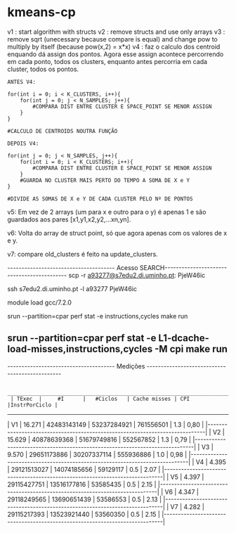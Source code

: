 # kmeans-cp
 
v1 : start algorithm with structs
v2 : remove structs and use only arrays
v3 : remove sqrt (unecessary because compare is equal) and change pow to multiply by itself (because pow(x,2) = x*x)
v4 : faz o calculo dos centroid enquando dá assign dos pontos. Agora esse assign acontece percorrendo em cada ponto, todos os clusters, enquanto antes percorria em cada cluster, todos os pontos.


    ANTES V4:

    for(int i = 0; i < K_CLUSTERS, i++){
        for(int j = 0; j < N_SAMPLES; j++){
            #COMPARA DIST ENTRE CLUSTER E SPACE_POINT SE MENOR ASSIGN
        }
    }

    #CALCULO DE CENTROIDS NOUTRA FUNÇÃO

    DEPOIS V4:

    for(int j = 0; j < N_SAMPLES, j++){
        for(int i = 0; i < K_CLUSTERS; i++){
            #COMPARA DIST ENTRE CLUSTER E SPACE_POINT SE MENOR ASSIGN
        }
        #GUARDA NO CLUSTER MAIS PERTO DO TEMPO A SOMA DE X e Y
    }

    #DIVIDE AS SOMAS DE X e Y DE CADA CLUSTER PELO Nº DE PONTOS

v5: Em vez de 2 arrays (um para x e outro para o y) é apenas 1 e são guardados aos pares [x1,y1,x2,y2,...xn,yn].

v6: Volta do array de struct point, só que agora apenas com os valores de x e y.

v7: compare old_clusters é feito na update_clusters.

-------------------------------------- Acesso SEARCH-------------------------------------------
scp -r <source> a93277@s7edu2.di.uminho.pt:
PjeW46ic

ssh s7edu2.di.uminho.pt -l a93277
PjeW46ic

module load gcc/7.2.0

srun --partition=cpar perf stat -e instructions,cycles make run

srun --partition=cpar perf stat -e L1-dcache-load-misses,instructions,cycles  -M cpi  make run
-----------------------------------------------------------------------------------------------

-------------------------------------- Medições -----------------------------------------------

     __________________________________________________________________________
     | TExec  |     #I      |   #Ciclos   | Cache misses | CPI |InstrPorCiclo |
-------------------------------------------------------------------------------
| V1 | 16.271 | 42483143149 | 53237284921 |  761556501   | 1.3 |    0,80      |
|-----------------------------------------------------------------------------|
| V2 | 15.629 | 40878639368 | 51679749816 |  552567852   | 1.3 |    0,79      |
|-----------------------------------------------------------------------------|
| V3 |  9.570 | 29651173886 | 30207337114 |  555936886   | 1.0 |    0,98      |
|-----------------------------------------------------------------------------|
| V4 |  4.395 | 29121513027 | 14074185656 |   59129117   | 0.5 |    2.07      |
|-----------------------------------------------------------------------------|
| V5 |  4.397 | 29115427751 | 13516177816 |   53585435   | 0.5 |    2.15      |
|-----------------------------------------------------------------------------|
| V6 |  4.347 | 29118249565 | 13690651439 |   53586553   | 0.5 |    2.13      |
|-----------------------------------------------------------------------------|
| V7 |  4.282 | 29115217393 | 13523921440 |   53560350   | 0.5 |    2.15      |
|-----------------------------------------------------------------------------|
